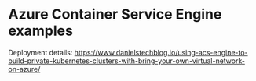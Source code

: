 # Azure Container Service Engine examples
Deployment details: https://www.danielstechblog.io/using-acs-engine-to-build-private-kubernetes-clusters-with-bring-your-own-virtual-network-on-azure/
